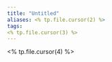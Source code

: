 ```yaml
---
title: "Untitled"
aliases: <% tp.file.cursor(2) %>
tags: 
<% tp.file.cursor(3) %>
---
```


<% tp.file.cursor(4) %>
